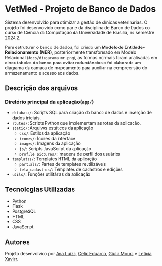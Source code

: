 # VetMed - Projeto de Banco de Dados
Sistema desenvolvido para otimizar a gestão de clínicas veterinárias. O projeto foi desenvolvido como parte da disciplina de Banco de Dados do curso de Ciência da Computação da Universidade de Brasília, no semestre 2024.2.

Para estruturar o banco de dados, foi criado um **Modelo de Entidade-Relacionamento (MER)**, posteriormente transformado em Modelo Relacional (`docs/diagarama_mr.png`), as formas normais foram analisadas em cinco tabelas do banco para evitar redundâncias e foi elaborado um diagrama da camada de mapeamento para auxiliar na compreensão do armazenamento e acesso aos dados.

## Descrição dos arquivos
### **Diretório principal da aplicação(`app/`)**
- `database/`: Scripts SQL para criação do banco de dados e inserção de dados iniciais.
- `routes/`: Scripts Python que implementam as rotas da aplicação.
- `static/`: Arquivos estáticos da aplicação
  - `css/`: Estilos da aplicação
  - `icones/`: Ícones da interface
  - `images/`: Imagens da aplicação
  - `js/`: Scripts JavaScript da aplicação
  - `profile_pictures/`: Imagens de perfil dos usuários
- `templates/`: Templates HTML da aplicação
  - `partials/`: Partes de templates reutilizáveis
  - `tela_cadastros/`: Templates de cadastros e edições
- `utils/`: Funções utilitárias da aplicação

## Tecnologias Utilizadas
- Python
- Flask
- PostgreSQL
- HTML
- CSS
- JavaScript

## Autores
Projeto desenvolvido por [Ana Luiza](https://github.com/analuiza-cs), [Celio Eduardo](https://github.com/celio-eduardo), [Giulia Moura](https://github.com/giuliamf) e [Leticia Xavier](https://github.com/laetitiaX).

